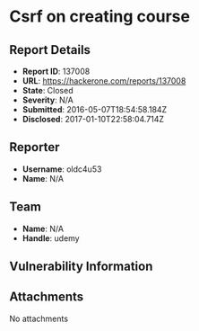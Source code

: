 # Csrf on creating course

## Report Details
- **Report ID**: 137008
- **URL**: https://hackerone.com/reports/137008
- **State**: Closed
- **Severity**: N/A
- **Submitted**: 2016-05-07T18:54:58.184Z
- **Disclosed**: 2017-01-10T22:58:04.714Z

## Reporter
- **Username**: oldc4u53
- **Name**: N/A

## Team
- **Name**: N/A
- **Handle**: udemy

## Vulnerability Information


## Attachments
No attachments
